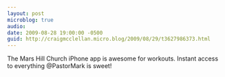 ```yaml
---
layout: post
microblog: true
audio: 
date: 2009-08-28 19:00:00 -0500
guid: http://craigmcclellan.micro.blog/2009/08/29/t3627986373.html
---
```

The Mars Hill Church iPhone app is awesome for workouts. Instant access to everything @PastorMark is sweet!

